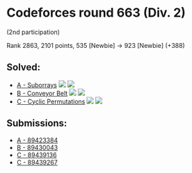 # Codeforces round 663 (Div. 2)

(2nd participation)

Rank 2863, 2101 points, 535 [Newbie] -> 923 [Newbie] (+388)

## Solved:
* [A - Suborrays](https://codeforces.com/contest/1391/problem/A)
![](https://img.shields.io/badge/Time-00%3A15-yellowgreen)
![](https://img.shields.io/badge/Points-470%2F500-blue)
* [B - Conveyor Belt](https://codeforces.com/contest/1391/problem/B)
![](https://img.shields.io/badge/Time-00%3A28-yellowgreen)
![](https://img.shields.io/badge/Points-666%2F750-blue)
* [C - Cyclic Permutations](https://codeforces.com/contest/1391/problem/C)
![](https://img.shields.io/badge/Time-00%3A57-yellowgreen)
![](https://img.shields.io/badge/Points-965%2F1250-blue)

## Submissions:
* [A - 89423384](https://codeforces.com/contest/1391/submission/89423384)
* [B - 89430043](https://codeforces.com/contest/1391/submission/89430043)
* [C - 89439136](https://codeforces.com/contest/1391/submission/89439136)
* [C - 89439267](https://codeforces.com/contest/1391/submission/89439267)
